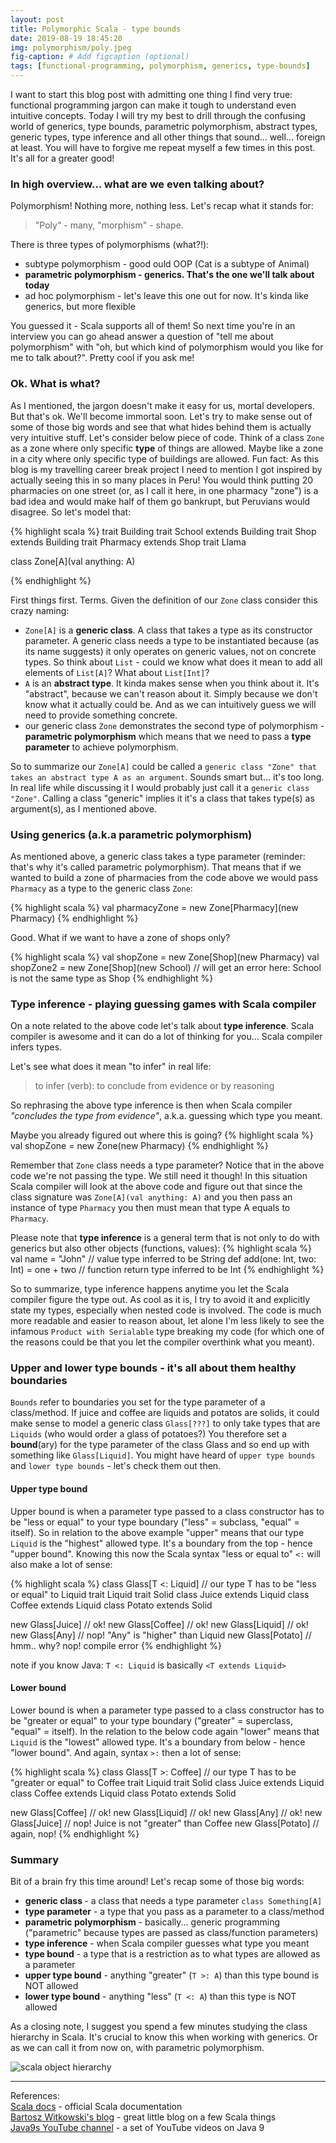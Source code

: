 ```yaml
---
layout: post
title: Polymorphic Scala - type bounds
date: 2019-08-19 18:45:20
img: polymorphism/poly.jpeg 
fig-caption: # Add figcaption (optional)
tags: [functional-programming, polymorphism, generics, type-bounds]
---
```


I want to start this blog post with admitting one thing I find very true: functional programming jargon can make it tough to understand even intuitive concepts. Today I will try my best to drill through the confusing world of generics, type bounds, parametric polymorphism, abstract types, generic types, type inference and all other things that sound... well... foreign at least. You will have to forgive me repeat myself a few times in this post. It's all for a greater good!

### In high overview... what are we even talking about?
Polymorphism! Nothing more, nothing less. Let's recap what it stands for:

> "Poly" - many, "morphism" - shape.

There is three types of polymorphisms (what?!):
* subtype polymorphism - good ould OOP (Cat is a subtype of Animal)
* <b>parametric polymorphism - generics. That's the one we'll talk about today </b>
* ad hoc polymorphism - let's leave this one out for now. It's kinda like generics, but more flexible

You guessed it - Scala supports all of them! So next time you're in an interview you can go ahead answer a question of "tell me about polymorphism" with "oh, but which kind of polymorphism would you like for me to talk about?". Pretty cool if you ask me!


### Ok. What is what? 
As I mentioned, the jargon doesn't make it easy for us, mortal developers. But that's ok. We'll become immortal soon. Let's try to make sense out of some of those big words and see that what hides behind them is actually very intuitive stuff. Let's consider below piece of code. Think of a class `Zone` as a zone where only specific <b>type</b> of things are allowed. Maybe like a zone in a city where only specific type of buildings are allowed. Fun fact: As this blog is my travelling career break project I need to mention I got inspired by actually seeing this in so many places in Peru! You would think putting 20 pharmacies on one street (or, as I call it here, in one pharmacy "zone") is a bad idea and would make half of them go bankrupt, but Peruvians would disagree. So let's model that:

{% highlight scala %}
trait Building
trait School extends Building
trait Shop extends Building
trait Pharmacy extends Shop
trait Llama

class Zone[A](val anything: A) 

{% endhighlight %}


First things first. Terms. Given the definition of our `Zone` class consider this crazy naming:
* `Zone[A]` is a <b>generic class</b>. A class that takes a type as its constructor parameter. A generic class needs a type to be instantiated because (as its name suggests) it only operates on generic values, not on concrete types. So think about `List` - could we know what does it mean to add all elements of `List[A]`? What about `List[Int]`? 
* `A` is an <b>abstract type</b>. It kinda makes sense when you think about it. It's "abstract", because we can't reason about it. Simply because we don't know what it actually could be. And as we can intuitively guess we will need to provide something concrete.
* our generic class `Zone` demonstrates the second type of polymorphism - <b>parametric polymorphism</b> which means that we need to pass a <b>type parameter</b> to achieve polymorphism. 

So to summarize our `Zone[A]` could be called a `generic class "Zone" that takes an abstract type A as an argument`. Sounds smart but... it's too long. In real life while discussing it I would probably just call it a `generic class "Zone"`. Calling a class "generic" implies it it's a class that takes type(s) as argument(s), as I mentioned above. 


### Using generics (a.k.a parametric polymorphism)

As mentioned above, a generic class takes a type parameter (reminder: that's why it's called parametric polymorphism). That means that if we wanted to build a zone of pharmacies from the code above we would pass `Pharmacy` as a type to the generic class `Zone`:

{% highlight scala %}
  val pharmacyZone = new Zone[Pharmacy](new Pharmacy) 
{% endhighlight %}

Good. What if we want to have a zone of shops only? 

{% highlight scala %}
  val shopZone = new Zone[Shop](new Pharmacy) 
  val shopZone2 = new Zone[Shop](new School) // will get an error here: School is not the same type as Shop 
{% endhighlight %}

### Type inference - playing guessing games with Scala compiler

On a note related to the above code let's talk about <b>type inference</b>. Scala compiler is awesome and it can do a lot of thinking for you... Scala compiler infers types. 

Let's see what does it mean "to infer" in real life:
> to infer (verb): to conclude from evidence or by reasoning

So rephrasing the above type inference is then when Scala compiler _"concludes the type from evidence"_, a.k.a. guessing which type you meant.


Maybe you already figured out where this is going?
{% highlight scala %}
  val shopZone = new Zone(new Pharmacy) 
{% endhighlight %}

Remember that `Zone` class needs a type parameter? Notice that in the above code we're not passing the type. We still need it though! In this situation Scala compiler will look at the above code and figure out that since the class signature was `Zone[A](val anything: A)` and you then pass an instance of type `Pharmacy` you then must mean that type A equals to `Pharmacy`.

Please note that <b>type inference</b> is a general term that is not only to do with generics but also other objects (functions, values):
{% highlight scala %}
val name = "John" // value type inferred to be String
def add(one: Int, two: Int) = one + two // function return type inferred to be Int
{% endhighlight %}

So to summarize, type inference happens anytime you let the Scala compiler figure the type out. As cool as it is, I try to avoid it and explicitly state my types, especially when nested code is involved. The code is much more readable and easier to reason about, let alone I'm less likely to see the infamous `Product with Serialable` type breaking my code (for which one of the reasons could be that you let the compiler overthink what you meant).

### Upper and lower type bounds - it's all about them healthy boundaries 
`Bounds` refer to boundaries you set for the type parameter of a class/method. If juice and coffee are liquids and potatos are solids, it could make sense to model a generic class `Glass[???]` to only take types that are `Liquids` (who would order a glass of potatoes?) You therefore set a <b>bound</b>(ary) for the type parameter of the class Glass and so end up with something like `Glass[Liquid]`. You might have heard of `upper type bounds` and `lower type bounds` - let's check them out then.

#### Upper type bound
Upper bound is when a parameter type passed to a class constructor has to be "less or equal" to your type boundary ("less" = subclass, "equal" = itself). So in relation to the above example "upper" means that our type `Liquid` is the "highest" allowed type. It's a boundary from the top - hence "upper bound". Knowing this now the Scala syntax "less or equal to" `<:` will also make a lot of sense:

{% highlight scala %}
class Glass[T <: Liquid] // our type T has to be "less or equal" to Liquid
trait Liquid
trait Solid
class Juice extends Liquid
class Coffee extends Liquid
class Potato extends Solid

new Glass[Juice] // ok!
new Glass[Coffee] // ok!
new Glass[Liquid] // ok!
new Glass[Any] // nop! "Any" is "higher" than Liquid 
new Glass[Potato] // hmm.. why? nop! compile error
{% endhighlight %}

note if you know Java: `T <: Liquid` is basically `<T extends Liquid>`


#### Lower bound
Lower bound is when a parameter type passed to a class constructor has to be "greater or equal" to your type boundary ("greater" = superclass, "equal" = itself). In the relation to the below code again "lower" means that `Liquid` is the "lowest" allowed type. It's a boundary from below - hence "lower bound". And again, syntax `>:` then a lot of sense:

{% highlight scala %}
class Glass[T >: Coffee] // our type T has to be "greater or equal" to Coffee
trait Liquid
trait Solid
class Juice extends Liquid
class Coffee extends Liquid
class Potato extends Solid

new Glass[Coffee] // ok!
new Glass[Liquid] // ok!
new Glass[Any] // ok!
new Glass[Juice] // nop! Juice is not "greater" than Coffee
new Glass[Potato] // again, nop!
{% endhighlight %}

### Summary

Bit of a brain fry this time around! Let's recap some of those big words:
* <b>generic class </b>- a class that needs a type parameter `class Something[A]`
* <b>type parameter</b> - a type that you pass as a parameter to a class/method 
* <b>parametric polymorphism</b> - basically... generic programming ("parametric" because types are passed as class/function parameters)
* <b>type inference</b> - when Scala compiler guesses what type you meant
* <b>type bound</b> - a type that is a restriction as to what types are allowed as a parameter
* <b>upper type bound</b> - anything "greater" (`T >: A`) than this type bound is NOT allowed
* <b>lower type bound</b> - anything "less" (`T <: A`) than this type is NOT allowed


As a closing note, I suggest you spend a few minutes studying the class hierarchy in Scala. It's crucial to know this when working with generics. Or as we can call it from now on, with parametric polymorphism.


                         
![scala object hierarchy]({{site.baseurl}}/assets/img/polymorphism/hierarchy.png)

______

References:
<br>
[Scala docs](https://docs.scala-lang.org/tour/variances.html) - official Scala documentation<br>
[Bartosz Witkowski's blog](http://like-a-boss.net/2013/03/29/polymorphism-and-typeclasses-in-scala.html) - great little blog on a few Scala things <br>
[Java9s YouTube channel](https://www.youtube.com/channel/UCGOoAhrv-mOe3dB2PeSVQGw) - a set of YouTube videos on Java 9 <br>
